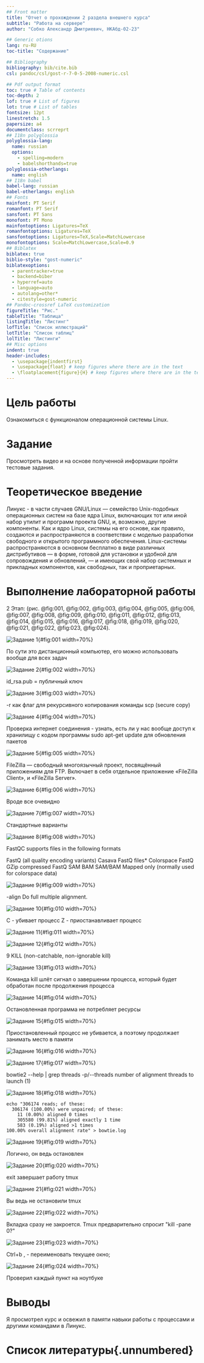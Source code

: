 ```yaml
---
## Front matter
title: "Отчет о прохождении 2 раздела внешнего курса"
subtitle: "Работа на сервере"
author: "Собко Александр Дмитриевич, НКАбд-02-23"

## Generic otions
lang: ru-RU
toc-title: "Содержание"

## Bibliography
bibliography: bib/cite.bib
csl: pandoc/csl/gost-r-7-0-5-2008-numeric.csl

## Pdf output format
toc: true # Table of contents
toc-depth: 2
lof: true # List of figures
lot: true # List of tables
fontsize: 12pt
linestretch: 1.5
papersize: a4
documentclass: scrreprt
## I18n polyglossia
polyglossia-lang:
  name: russian
  options:
	- spelling=modern
	- babelshorthands=true
polyglossia-otherlangs:
  name: english
## I18n babel
babel-lang: russian
babel-otherlangs: english
## Fonts
mainfont: PT Serif
romanfont: PT Serif
sansfont: PT Sans
monofont: PT Mono
mainfontoptions: Ligatures=TeX
romanfontoptions: Ligatures=TeX
sansfontoptions: Ligatures=TeX,Scale=MatchLowercase
monofontoptions: Scale=MatchLowercase,Scale=0.9
## Biblatex
biblatex: true
biblio-style: "gost-numeric"
biblatexoptions:
  - parentracker=true
  - backend=biber
  - hyperref=auto
  - language=auto
  - autolang=other*
  - citestyle=gost-numeric
## Pandoc-crossref LaTeX customization
figureTitle: "Рис."
tableTitle: "Таблица"
listingTitle: "Листинг"
lofTitle: "Список иллюстраций"
lotTitle: "Список таблиц"
lolTitle: "Листинги"
## Misc options
indent: true
header-includes:
  - \usepackage{indentfirst}
  - \usepackage{float} # keep figures where there are in the text
  - \floatplacement{figure}{H} # keep figures where there are in the text
---
```


# Цель работы

Ознакомиться с функционалом операционной системы Linux.

# Задание

Просмотреть видео и на основе полученной информации пройти тестовые задания.

# Теоретическое введение

Линукс - в части случаев GNU/Linux — семейство Unix-подобных операционных систем на базе ядра Linux, включающих тот или иной набор утилит и программ проекта GNU, и, возможно, другие компоненты. Как и ядро Linux, системы на его основе, как правило, создаются и распространяются в соответствии с моделью разработки свободного и открытого программного обеспечения. Linux-системы распространяются в основном бесплатно в виде различных дистрибутивов — в форме, готовой для установки и удобной для сопровождения и обновлений, — и имеющих свой набор системных и прикладных компонентов, как свободных, так и проприетарных. 

# Выполнение лабораторной работы

2 Этап: (рис. @fig:001, @fig:002, @fig:003, @fig:004, @fig:005, @fig:006, @fig:007, @fig:008, @fig:009, @fig:010, @fig:011, @fig:012, @fig:013, @fig:014, @fig:015, @fig:016, @fig:017, @fig:018, @fig:019, @fig:020, @fig:021, @fig:022, @fig:023, @fig:024).

![Задание 1](image/1.png){#fig:001 width=70%}

По сути это дистанционный компьютер, его можно использовать вообще для всех задач

![Задание 2](image/2.png){#fig:002 width=70%}

id_rsa.pub = публичный ключ

![Задание 3](image/3.png){#fig:003 width=70%}

-r как флаг для рекурсивного копирования команды scp (secure copy)

![Задание 4](image/4.png){#fig:004 width=70%}

Проверка интернет соединения - узнать, есть ли у нас вообще доступ к хранилищу с кодом программы 
sudo apt-get update для обновления пакетов

![Задание 5](image/5.png){#fig:005 width=70%}

FileZilla — свободный многоязычный проект, посвящённый приложениям для FTP. Включает в себя отдельное приложение «FileZilla Client», и «FileZilla Server».

![Задание 6](image/6.png){#fig:006 width=70%}

Вроде все очевидно


![Задание 7](image/7.png){#fig:007 width=70%}

Стандартные варианты

![Задание 8](image/8.png){#fig:008 width=70%}

FastQC supports files in the following formats

FastQ (all quality encoding variants)
Casava FastQ files*
Colorspace FastQ
GZip compressed FastQ
SAM
BAM
SAM/BAM Mapped only (normally used for colorspace data)


![Задание 9](image/9.png){#fig:009 width=70%}

-align
Do full multiple alignment.


![Задание 10](image/10.png){#fig:010 width=70%}

С - убивает процесс
Z - приостанавливает процесс

![Задание 11](image/11.png){#fig:011 width=70%}



![Задание 12](image/12.png){#fig:012 width=70%}

9 KILL (non-catchable, non-ignorable kill)


![Задание 13](image/13.png){#fig:013 width=70%}

Команда kill шлёт сигнал о завершении процесса, который будет обработан после продолжения процесса

![Задание 14](image/14.png){#fig:014 width=70%}

Остановленная программа не потребляет ресурсы

![Задание 15](image/15.png){#fig:015 width=70%}

Приостановленный процесс не убивается, а поэтому продолжает занимать место в памяти

![Задание 16](image/16.png){#fig:016 width=70%}

![Задание 17](image/17.png){#fig:017 width=70%}

 bowtie2 --help | grep threads
 -p/--threads <int> number of alignment threads to launch (1)

![Задание 18](image/18.png){#fig:018 width=70%}

```
echo "306174 reads; of these:
  306174 (100.00%) were unpaired; of these:
    11 (0.00%) aligned 0 times
    305580 (99.81%) aligned exactly 1 time
    583 (0.19%) aligned >1 times
100.00% overall alignment rate" > bowtie.log

```

![Задание 19](image/19.png){#fig:019 width=70%}

Логично, он ведь остановлен

![Задание 20](image/20.png){#fig:020 width=70%}

exit завершает работу tmux

![Задание 21](image/21.png){#fig:021 width=70%}

Вы ведь не остановили tmux

![Задание 22](image/22.png){#fig:022 width=70%}

Вкладка сразу не закроется. Tmux предварительно спросит "kill -pane 0?"

![Задание 23](image/23.png){#fig:023 width=70%}

Ctrl+b , - переименовать текущее окно;

![Задание 24](image/24.png){#fig:024 width=70%}

Проверил каждый пункт на ноутбуке

# Выводы

Я просмотрел курс и освежил в памяти навыки работы с процессами и другими командами в Линукс.

# Список литературы{.unnumbered}

